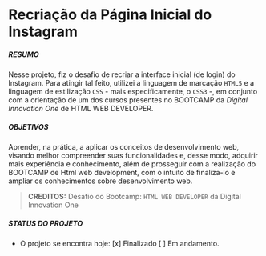 # **Recriação da Página Inicial do Instagram**

##### **RESUMO**

Nesse projeto, fiz o desafio de recriar a interface inicial (de login) do Instagram. Para atingir tal feito, utilizei a linguagem de marcação `HTML5` e a linguagem de estilização `CSS` - mais especificamente, o `CSS3` -, em conjunto com a orientação de um dos cursos presentes no BOOTCAMP da *Digital Innovation One* de HTML WEB DEVELOPER.


##### **OBJETIVOS**

Aprender, na prática, a aplicar os conceitos de desenvolvimento web, visando melhor compreender suas funcionalidades e, desse modo, adquirir mais experiência e conhecimento, além de prosseguir com a realização do BOOTCAMP de Html web development, com o intuito de finaliza-lo e ampliar os conhecimentos sobre desenvolvimento web.

> **CREDITOS:**
> Desafio do Bootcamp: `HTML WEB DEVELOPER` da Digital Innovation One

##### **STATUS DO PROJETO**
- O projeto se encontra hoje: 
[x] Finalizado
[ ] Em andamento.